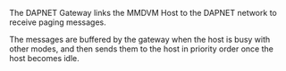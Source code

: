 The DAPNET Gateway links the MMDVM Host to the DAPNET network to receive paging messages.

The messages are buffered by the gateway when the host is busy with other modes, and then sends them to the host in priority order once the host becomes idle.
